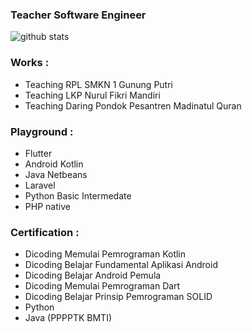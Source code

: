 ### Teacher Software Engineer 

![github stats](https://github-readme-stats.vercel.app/api?username=herry88&show_icons=true)

### Works : 
- Teaching RPL SMKN 1 Gunung Putri
- Teaching LKP Nurul Fikri Mandiri
- Teaching Daring Pondok Pesantren Madinatul Quran

### Playground :
- Flutter
- Android Kotlin 
- Java Netbeans
- Laravel 
- Python Basic Intermedate
- PHP native

### Certification : 
- Dicoding Memulai Pemrograman Kotlin
- Dicoding Belajar Fundamental Aplikasi Android 
- Dicoding Belajar Android Pemula
- Dicoding Memulai Pemrograman Dart
- Dicoding Belajar Prinsip Pemrograman SOLID
- Python 
- Java (PPPPTK BMTI)


